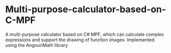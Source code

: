 # Multi-purpose-calculator-based-on-C-MPF
A multi-purpose calculator based on C# MPF, which can calculate complex expressions and support the drawing of function images. Implemented using the AngouriMath library
